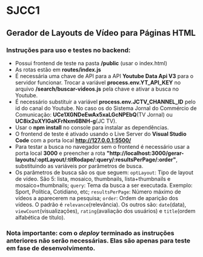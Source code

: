 # SJCC1
## Gerador de Layouts de Vídeo para Páginas HTML

### Instruções para uso e testes no backend:

- Possui frontend de teste na pasta **/public** (usar o index.html)
- As rotas estão em **routes/index.js**
- É necessária uma chave de API para a API **Youtube Data Api V3** para o servidor funcionar. Trocar a variável **process.env.YT_API_KEY** no arquivo **/search/buscar-videos.js** pela chave e ativar a busca no Youtube.
- É necessário substituir a variável **process.env.JCTV_CHANNEL_ID** pelo id do canal do Youtube. No caso os do Sistema Jornal do Commércio de Comunicação: **UCe1XGNDeEwAx5xaLGcNPEbQ**(TV Jornal) ou **UC8ix2uXYlGaKFrNxm6BNH-g**(JC TV). 
- Usar o **npm install** no console para instalar as dependências.
- O frontend de teste é ativado usando o Live Server do **Visual Studio Code** com a porta local **http://127.0.0.1:5500/**
- Para testar a busca no navegador sem o frontend é necessário usar a porta local **3000** e preencher a rota **"http://localhost:3000/gerar-layouts/:optLayout/:titRodape/:query/:resultsPerPage/:order"**, substituindo as variáveis por parâmetros de busca. 
- Os parâmetros de busca são os que seguem:
      `optLayout`: Tipo de layout de vídeo. São 5: lista, mosaico, thumbnails, lista+thumbnails e mosaico+thumbnails;
      `query`: Tema da busca a ser executada. Exemplo: Sport, Política, Cotidiano, etc;
      `resultsPerPage`: Número máximo de vídeos a aparecerem na pesquisa;
      `order`: Ordem de aparição dos vídeos. O padrão é `relevance`(relevância). Os outros são: `date`(data), `viewCount`(visualizações), `rating`(avaliação dos    usuários) e `title`(ordem alfabética de título).
      

### Nota importante: com o *deploy* terminado as instruções anteriores não serão necessárias. Elas são apenas para teste em fase de desenvolvimento.
